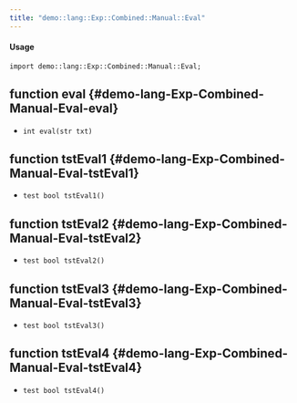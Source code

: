 ```yaml
---
title: "demo::lang::Exp::Combined::Manual::Eval"
---
```


#### Usage

`import demo::lang::Exp::Combined::Manual::Eval;`


## function eval {#demo-lang-Exp-Combined-Manual-Eval-eval}

* ``int eval(str txt)``

## function tstEval1 {#demo-lang-Exp-Combined-Manual-Eval-tstEval1}

* ``test bool tstEval1()``

## function tstEval2 {#demo-lang-Exp-Combined-Manual-Eval-tstEval2}

* ``test bool tstEval2()``

## function tstEval3 {#demo-lang-Exp-Combined-Manual-Eval-tstEval3}

* ``test bool tstEval3()``

## function tstEval4 {#demo-lang-Exp-Combined-Manual-Eval-tstEval4}

* ``test bool tstEval4()``

